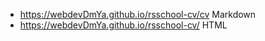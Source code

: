 - https://webdevDmYa.github.io/rsschool-cv/cv Markdown
- https://webdevDmYa.github.io/rsschool-cv/ HTML
